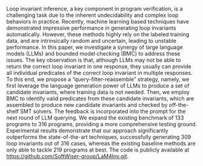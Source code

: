 Loop invariant inference, a key component in program verification, is a challenging task due to the inherent undecidability and complex loop behaviors in practice. Recently, machine learning based techniques have demonstrated impressive performance in generating loop invariants automatically. However, these methods highly rely on the labeled training data, and are intrinsically random and uncertain, leading to unstable performance. In this paper, we investigate a synergy of large language models (LLMs) and bounded model checking (BMC) to address these issues. The key observation is that, although LLMs may not be able to return the correct loop invariant in one response, they usually can provide all individual predicates of the correct loop invariant in multiple responses. To this end, we propose a “query-filter-reassemble” strategy, namely, we first leverage the language generation power of LLMs to produce a set of candidate invariants, where training data is not needed. Then, we employ BMC to identify valid predicates from these candidate invariants, which are assembled to produce new candidate invariants and checked by off-the-shelf SMT solvers. The feedback is incorporated into the prompt for the next round of LLM querying. We expand the existing benchmark of 133 programs to 316 programs, providing a more comprehensive testing ground. Experimental results demonstrate that our approach significantly outperforms the state-of-the-art techniques, successfully generating 309 loop invariants out of 316 cases, whereas the existing baseline methods are only able to tackle 219 programs at best. The code is publicly available at https://github.com/SoftWiser-group/LaM4Inv.git.